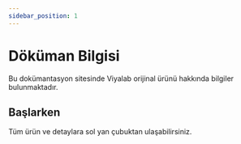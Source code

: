 ```yaml
---
sidebar_position: 1
---
```


# Döküman Bilgisi

Bu dokümantasyon sitesinde Viyalab orijinal ürünü hakkında bilgiler bulunmaktadır.

## Başlarken

Tüm ürün ve detaylara sol yan çubuktan ulaşabilirsiniz.

